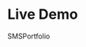 
<h1>Live Demo</h1>
 <a  https://sandeshsuryawanshi.github.io/SMSPortfolio/" target="_blank">SMSPortfolio
</a>
